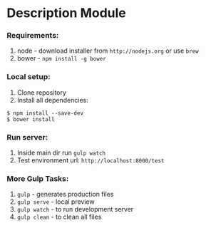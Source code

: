 # Description Module

### Requirements:
1. node - download installer from `http://nodejs.org` or use `brew`
2. bower - `npm install -g bower`

### Local setup:
1. Clone repository
2. Install all dependencies:

```
$ npm install --save-dev
$ bower install
```

### Run server:
1. Inside main dir run `gulp watch`
2. Test environment url: `http://localhost:8000/test`

### More Gulp Tasks:

1. `gulp` - generates production files
2. `gulp serve` - local preview
3. `gulp watch` - to run development server
4. `gulp clean` - to clean all files
